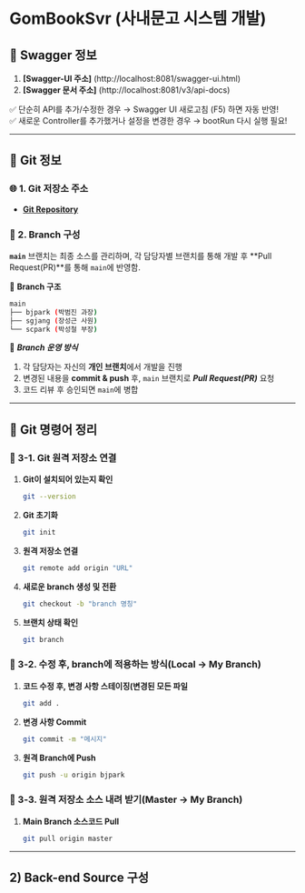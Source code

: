 # GomBookSvr (사내문고 시스템 개발)

## 📌 Swagger 정보
1. **[Swagger-UI 주소]** (http://localhost:8081/swagger-ui.html)
2. **[Swagger 문서 주소]** (http://localhost:8081/v3/api-docs)

✅ 단순히 API를 추가/수정한 경우 → Swagger UI 새로고침 (F5) 하면 자동 반영!  
✅ 새로운 Controller를 추가했거나 설정을 변경한 경우 → bootRun 다시 실행 필요!

---

## 📌 Git 정보

### 🌐 1. Git 저장소 주소
- **[Git Repository](https://github.com/jinsnak/GomBookSvr.git)**


### 🌿 2. Branch 구성
**`main`** 브랜치는 최종 소스를 관리하며, 각 담당자별 브랜치를 통해 개발 후 **Pull Request(PR)**를 통해 `main`에 반영함.

📌 **Branch 구조**
```bash
main
├── bjpark (박범진 과장)
├── sgjang (장성근 사원)
└── scpark (박성철 부장)
```

📌 ***Branch 운영 방식***
1. 각 담당자는 자신의 **개인 브랜치**에서 개발을 진행 
2. 변경된 내용을 **commit & push** 후, `main` 브랜치로 ***Pull Request(PR)*** 요청 
3. 코드 리뷰 후 승인되면 `main`에 병합

---

## 📌 Git 명령어 정리

### 🚀 3-1. Git 원격 저장소 연결

1. **Git이 설치되어 있는지 확인**
   ```bash
   git --version
   
2. **Git 초기화**
   ```bash
   git init
   
3. **원격 저장소 연결**
   ```bash
   git remote add origin "URL"

4. **새로운 branch 생성 및 전환**
   ```bash
   git checkout -b "branch 명칭"
   
5. **브랜치 상태 확인**
   ```bash
   git branch

### 🚀 3-2. 수정 후, branch에 적용하는 방식(Local -> My Branch)

1. **코드 수정 후, 변경 사항 스테이징(변경된 모든 파일**
   ```bash
   git add .
2. **변경 사항 Commit**
   ```bash
   git commit -m "메시지"
3. **원격 Branch에 Push**
   ```bash
   git push -u origin bjpark

### 🚀 3-3. 원격 저장소 소스 내려 받기(Master -> My Branch)

1. **Main Branch 소스코드 Pull**
   ```bash
   git pull origin master

---

## 2) Back-end Source 구성
